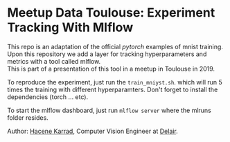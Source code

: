 # Meetup Data Toulouse: Experiment Tracking With Mlflow

This repo is an adaptation of the official *pytorch* examples of mnist training.  
Upon this repository we add a layer for tracking hyperparameters and metrics with
a tool called mlflow.  
This is part of a presentation of this tool in a meetup in Toulouse in 2019.

To reproduce the experiment, just run the `train_mniyst.sh`. which will run 5 times the training with different hyperparamters. Don't forget to install the dependencies (torch ... etc).

To start the mlflow dashboard, just run `mlflow server` where the mlruns folder resides.


Author: [Hacene Karrad](https://www.linkedin.com/in/hacene-karrad-66893a159/), Computer Vision Engineer at [Delair](https://delair.aero).